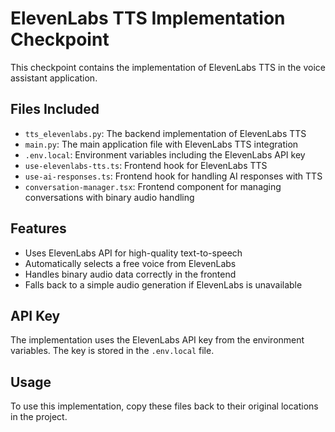 # ElevenLabs TTS Implementation Checkpoint

This checkpoint contains the implementation of ElevenLabs TTS in the voice assistant application.

## Files Included

- `tts_elevenlabs.py`: The backend implementation of ElevenLabs TTS
- `main.py`: The main application file with ElevenLabs TTS integration
- `.env.local`: Environment variables including the ElevenLabs API key
- `use-elevenlabs-tts.ts`: Frontend hook for ElevenLabs TTS
- `use-ai-responses.ts`: Frontend hook for handling AI responses with TTS
- `conversation-manager.tsx`: Frontend component for managing conversations with binary audio handling

## Features

- Uses ElevenLabs API for high-quality text-to-speech
- Automatically selects a free voice from ElevenLabs
- Handles binary audio data correctly in the frontend
- Falls back to a simple audio generation if ElevenLabs is unavailable

## API Key

The implementation uses the ElevenLabs API key from the environment variables. The key is stored in the `.env.local` file.

## Usage

To use this implementation, copy these files back to their original locations in the project.
